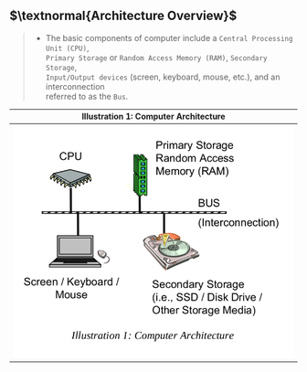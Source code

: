 ## $\textnormal{Architecture Overview}$

> - The basic components of computer include a `Central Processing Unit (CPU)`, <br />
    `Primary Storage` or `Random Access Memory (RAM)`, `Secondary Storage`, <br />
    `Input/Output devices` (screen, keyboard, mouse, etc.), and an interconnection <br />
    referred to as the `Bus`.

| Illustration 1: Computer Architecture |
| ------------------------------------- |
| ![Illustration 1](./images/illustration-01-basic-diagram-of-computer-architecture.png) |
